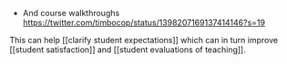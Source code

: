   - And course walkthroughs
    https://twitter.com/timbocop/status/1398207169137414146?s=19

This can help [[clarify student expectations]] which can in turn
improve [[student satisfaction]] and
[[student evaluations of teaching]].